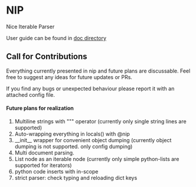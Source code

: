 # NIP
Nice Iterable Parser

User guide can be found in [doc directory](https://github.com/spairet/nip/tree/main/doc)


Call for Contributions
--
Everything currently presented in nip and future plans are discussable. Feel free to suggest any ideas for future updates or PRs.

If you find any bugs or unexpected behaviour please report it with an attached config file.


#### Future plans for realization

1. Multiline strings with """ operator (currently only single string lines are supported)
2. Auto-wrapping everything in locals() with @nip
5. \_\_init\_\_ wrapper for convenient object dumping (currently object dumping is not supported. only config dumping)
6. Multi document parsing.
8. List node as an iterable node (currently only simple python-lists are supported for iterators)
9. python code inserts with in-scope
10. strict parser: check typing and reloading dict keys